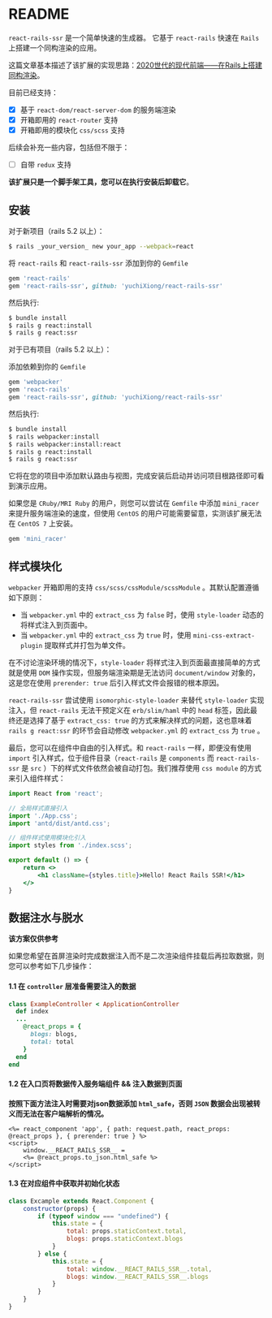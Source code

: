 # README

`react-rails-ssr` 是一个简单快速的生成器。 它基于 `react-rails` 快速在 `Rails` 上搭建一个同构渲染的应用。

这篇文章基本描述了该扩展的实现思路：[2020世代的现代前端——在Rails上搭建同构渲染](https://burogu.bubuyu.top/blogs/47)。

目前已经支持：

- [x] 基于 `react-dom/react-server-dom` 的服务端渲染
- [x] 开箱即用的 `react-router` 支持
- [x] 开箱即用的模块化 `css/scss` 支持

后续会补充一些内容，包括但不限于：

- [ ] 自带 `redux` 支持

**该扩展只是一个脚手架工具，您可以在执行安装后卸载它**。

## 安装

对于新项目（rails 5.2 以上）：

```bash
$ rails _your_version_ new your_app --webpack=react
```

将 `react-rails` 和 `react-rails-ssr` 添加到你的 `Gemfile`

```ruby
gem 'react-rails'
gem 'react-rails-ssr', github: 'yuchiXiong/react-rails-ssr'
```

然后执行:

```bash
$ bundle install
$ rails g react:install
$ rails g react:ssr
```

对于已有项目（rails 5.2 以上）：

添加依赖到你的 `Gemfile`

```ruby
gem 'webpacker'
gem 'react-rails'
gem 'react-rails-ssr', github: 'yuchiXiong/react-rails-ssr'
```

然后执行:

```bash
$ bundle install
$ rails webpacker:install
$ rails webpacker:install:react
$ rails g react:install
$ rails g react:ssr
```

它将在您的项目中添加默认路由与视图，完成安装后启动并访问项目根路径即可看到演示应用。

如果您是 `CRuby/MRI Ruby` 的用户，则您可以尝试在 `Gemfile` 中添加 `mini_racer` 来提升服务端渲染的速度，但使用 `CentOS` 的用户可能需要留意，实测该扩展无法在 `CentOS 7` 上安装。

```ruby
gem 'mini_racer'
```

## 样式模块化

`webpacker` 开箱即用的支持 `css/scss/cssModule/scssModule` 。其默认配置遵循如下原则：

- 当 `webpacker.yml` 中的 `extract_css` 为 `false` 时，使用 `style-loader` 动态的将样式注入到页面中。
- 当 `webpacker.yml` 中的 `extract_css` 为 `true` 时，使用 `mini-css-extract-plugin` 提取样式并打包为单文件。

在不讨论渲染环境的情况下，`style-loader` 将样式注入到页面最直接简单的方式就是使用 `DOM` 操作实现，但服务端渲染期是无法访问 `document/window`
对象的，这是您在使用 `prerender: true` 后引入样式文件会报错的根本原因。

`react-rails-ssr` 尝试使用 `isomorphic-style-loader` 来替代 `style-loader` 实现注入，但 `react-rails` 无法干预定义在 `erb/slim/haml`
中的 `head` 标签，因此最终还是选择了基于 `extract_css: true` 的方式来解决样式的问题，这也意味着 `rails g react:ssr` 的环节会自动修改 `webpacker.yml`
的 `extract_css` 为 `true` 。

最后，您可以在组件中自由的引入样式。和 `react-rails` 一样，即便没有使用 `import` 引入样式，位于组件目录（`react-rails` 是 `components` 而 `react-rails-ssr`
是 `src`
）下的样式文件依然会被自动打包。我们推荐使用 `css module` 的方式来引入组件样式：

```jsx
import React from 'react';

// 全局样式直接引入
import './App.css';
import 'antd/dist/antd.css';

// 组件样式使用模块化引入
import styles from './index.scss';

export default () => {
    return <>
        <h1 className={styles.title}>Hello! React Rails SSR!</h1>
    </>
}
```

## 数据注水与脱水

**该方案仅供参考**

如果您希望在首屏渲染时完成数据注入而不是二次渲染组件挂载后再拉取数据，则您可以参考如下几步操作：

#### 1.1 在 `controller` 层准备需要注入的数据

```ruby
class ExampleController < ApplicationController
  def index
  ...
    @react_props = {
      blogs: blogs,
      total: total
    }
  end
end
```

#### 1.2 在入口页将数据传入服务端组件 && 注入数据到页面
**按照下面方法注入时需要对json数据添加 `html_safe`，否则 `JSON` 数据会出现被转义而无法在客户端解析的情况。**
```erb
<%= react_component 'app', { path: request.path, react_props: @react_props }, { prerender: true } %>
<script>
    window.__REACT_RAILS_SSR__ =
    <%= @react_props.to_json.html_safe %>
</script>
```

#### 1.3 在对应组件中获取并初始化状态

```javascript
class Excample extends React.Component {
    constructor(props) {
        if (typeof window === "undefined") {
            this.state = {
                total: props.staticContext.total,
                blogs: props.staticContext.blogs
            }
        } else {
            this.state = {
                total: window.__REACT_RAILS_SSR__.total,
                blogs: window.__REACT_RAILS_SSR__.blogs
            }
        }
    }
}
```
